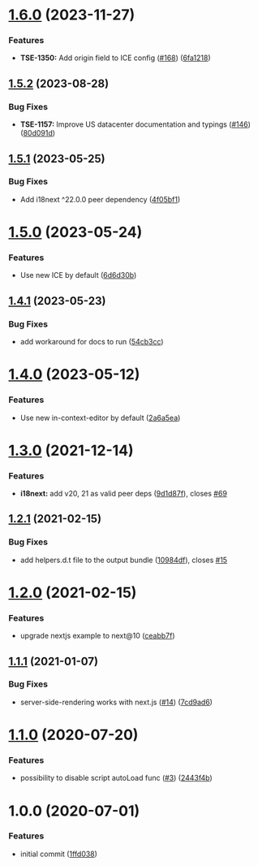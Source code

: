 # [1.6.0](https://github.com/phrase/i18next-phrase-in-context-editor-post-processor/compare/v1.5.2...v1.6.0) (2023-11-27)


### Features

* **TSE-1350:** Add origin field to ICE config ([#168](https://github.com/phrase/i18next-phrase-in-context-editor-post-processor/issues/168)) ([6fa1218](https://github.com/phrase/i18next-phrase-in-context-editor-post-processor/commit/6fa12185a7e3140085b7781bbe92af3b4d379deb))

## [1.5.2](https://github.com/phrase/i18next-phrase-in-context-editor-post-processor/compare/v1.5.1...v1.5.2) (2023-08-28)


### Bug Fixes

* **TSE-1157:** Improve US datacenter documentation and typings ([#146](https://github.com/phrase/i18next-phrase-in-context-editor-post-processor/issues/146)) ([80d091d](https://github.com/phrase/i18next-phrase-in-context-editor-post-processor/commit/80d091d8eaf3cea9feea4ce33017ffdd0f4d2e5a))

## [1.5.1](https://github.com/phrase/i18next-phrase-in-context-editor-post-processor/compare/v1.5.0...v1.5.1) (2023-05-25)


### Bug Fixes

* Add i18next ^22.0.0 peer dependency ([4f05bf1](https://github.com/phrase/i18next-phrase-in-context-editor-post-processor/commit/4f05bf1690ddb7ef215af89d036ba779425ed24f))

# [1.5.0](https://github.com/phrase/i18next-phrase-in-context-editor-post-processor/compare/v1.4.1...v1.5.0) (2023-05-24)


### Features

* Use new ICE by default ([6d6d30b](https://github.com/phrase/i18next-phrase-in-context-editor-post-processor/commit/6d6d30bc13f791da3e141fa0e51ad9ad5f454919))

## [1.4.1](https://github.com/phrase/i18next-phrase-in-context-editor-post-processor/compare/v1.4.0...v1.4.1) (2023-05-23)


### Bug Fixes

* add workaround for docs to run ([54cb3cc](https://github.com/phrase/i18next-phrase-in-context-editor-post-processor/commit/54cb3cced8ce52a5445853c4fcf0a42d8f6daf15))

# [1.4.0](https://github.com/phrase/i18next-phrase-in-context-editor-post-processor/compare/v1.3.0...v1.4.0) (2023-05-12)


### Features

* Use new in-context-editor by default ([2a6a5ea](https://github.com/phrase/i18next-phrase-in-context-editor-post-processor/commit/2a6a5ea3c7aa041f14ead3e8f89c94a110cddc5c))

# [1.3.0](https://github.com/phrase/i18next-phrase-in-context-editor-post-processor/compare/v1.2.1...v1.3.0) (2021-12-14)


### Features

* **i18next:** add v20, 21 as valid peer deps ([9d1d87f](https://github.com/phrase/i18next-phrase-in-context-editor-post-processor/commit/9d1d87fc4adfda8596bcb291caf3bf68af7317f2)), closes [#69](https://github.com/phrase/i18next-phrase-in-context-editor-post-processor/issues/69)

## [1.2.1](https://github.com/phrase/i18next-phrase-in-context-editor-post-processor/compare/v1.2.0...v1.2.1) (2021-02-15)


### Bug Fixes

* add helpers.d.t file to the output bundle ([10984df](https://github.com/phrase/i18next-phrase-in-context-editor-post-processor/commit/10984dfaca3b24dd92e5c523749e524bcb843edd)), closes [#15](https://github.com/phrase/i18next-phrase-in-context-editor-post-processor/issues/15)

# [1.2.0](https://github.com/phrase/i18next-phrase-in-context-editor-post-processor/compare/v1.1.1...v1.2.0) (2021-02-15)


### Features

* upgrade nextjs example to next@10 ([ceabb7f](https://github.com/phrase/i18next-phrase-in-context-editor-post-processor/commit/ceabb7f314bf2b4fcf882fe03f28400fcc5f8c9e))

## [1.1.1](https://github.com/phrase/i18next-phrase-in-context-editor-post-processor/compare/v1.1.0...v1.1.1) (2021-01-07)


### Bug Fixes

* server-side-rendering works with next.js ([#14](https://github.com/phrase/i18next-phrase-in-context-editor-post-processor/issues/14)) ([7cd9ad6](https://github.com/phrase/i18next-phrase-in-context-editor-post-processor/commit/7cd9ad6136d0bb9a517a64e7677e2c870dfece25))

# [1.1.0](https://github.com/phrase/i18next-phrase-in-context-editor-post-processor/compare/v1.0.0...v1.1.0) (2020-07-20)


### Features

* possibility to disable script autoLoad func ([#3](https://github.com/phrase/i18next-phrase-in-context-editor-post-processor/issues/3)) ([2443f4b](https://github.com/phrase/i18next-phrase-in-context-editor-post-processor/commit/2443f4bb904a03e710ebec5b268a74f95e27e090))

# 1.0.0 (2020-07-01)


### Features

* initial commit ([1ffd038](https://github.com/phrase/i18next-phrase-in-context-editor-post-processor/commit/1ffd03891067d3c3e97d80827d1548d45ef022be))
